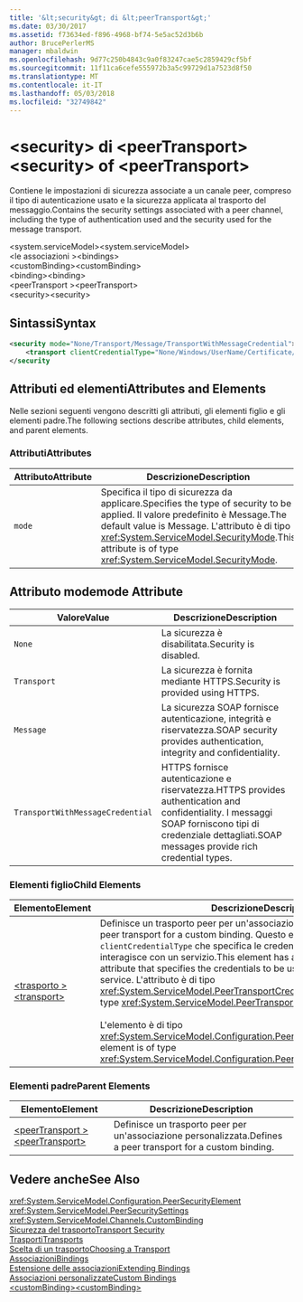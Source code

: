 ```yaml
---
title: '&lt;security&gt; di &lt;peerTransport&gt;'
ms.date: 03/30/2017
ms.assetid: f73634ed-f896-4968-bf74-5e5ac52d3b6b
author: BrucePerlerMS
manager: mbaldwin
ms.openlocfilehash: 9d77c250b4843c9a0f83247cae5c2859429cf5bf
ms.sourcegitcommit: 11f11ca6cefe555972b3a5c99729d1a7523d8f50
ms.translationtype: MT
ms.contentlocale: it-IT
ms.lasthandoff: 05/03/2018
ms.locfileid: "32749842"
---
```

# <a name="ltsecuritygt-of-ltpeertransportgt"></a><span data-ttu-id="dad94-102">&lt;security&gt; di &lt;peerTransport&gt;</span><span class="sxs-lookup"><span data-stu-id="dad94-102">&lt;security&gt; of &lt;peerTransport&gt;</span></span>
<span data-ttu-id="dad94-103">Contiene le impostazioni di sicurezza associate a un canale peer, compreso il tipo di autenticazione usato e la sicurezza applicata al trasporto del messaggio.</span><span class="sxs-lookup"><span data-stu-id="dad94-103">Contains the security settings associated with a peer channel, including the type of authentication used and the security used for the message transport.</span></span>  
  
 <span data-ttu-id="dad94-104">\<system.serviceModel></span><span class="sxs-lookup"><span data-stu-id="dad94-104">\<system.serviceModel></span></span>  
<span data-ttu-id="dad94-105">\<le associazioni ></span><span class="sxs-lookup"><span data-stu-id="dad94-105">\<bindings></span></span>  
<span data-ttu-id="dad94-106">\<customBinding></span><span class="sxs-lookup"><span data-stu-id="dad94-106">\<customBinding></span></span>  
<span data-ttu-id="dad94-107">\<binding></span><span class="sxs-lookup"><span data-stu-id="dad94-107">\<binding></span></span>  
<span data-ttu-id="dad94-108">\<peerTransport ></span><span class="sxs-lookup"><span data-stu-id="dad94-108">\<peerTransport></span></span>  
<span data-ttu-id="dad94-109">\<security></span><span class="sxs-lookup"><span data-stu-id="dad94-109">\<security></span></span>  
  
## <a name="syntax"></a><span data-ttu-id="dad94-110">Sintassi</span><span class="sxs-lookup"><span data-stu-id="dad94-110">Syntax</span></span>  
  
```xml  
<security mode="None/Transport/Message/TransportWithMessageCredential">  
    <transport clientCredentialType="None/Windows/UserName/Certificate/CardSpace" />  
</security  
```  
  
## <a name="attributes-and-elements"></a><span data-ttu-id="dad94-111">Attributi ed elementi</span><span class="sxs-lookup"><span data-stu-id="dad94-111">Attributes and Elements</span></span>  
 <span data-ttu-id="dad94-112">Nelle sezioni seguenti vengono descritti gli attributi, gli elementi figlio e gli elementi padre.</span><span class="sxs-lookup"><span data-stu-id="dad94-112">The following sections describe attributes, child elements, and parent elements.</span></span>  
  
### <a name="attributes"></a><span data-ttu-id="dad94-113">Attributi</span><span class="sxs-lookup"><span data-stu-id="dad94-113">Attributes</span></span>  
  
|<span data-ttu-id="dad94-114">Attributo</span><span class="sxs-lookup"><span data-stu-id="dad94-114">Attribute</span></span>|<span data-ttu-id="dad94-115">Descrizione</span><span class="sxs-lookup"><span data-stu-id="dad94-115">Description</span></span>|  
|---------------|-----------------|  
|`mode`|<span data-ttu-id="dad94-116">Specifica il tipo di sicurezza da applicare.</span><span class="sxs-lookup"><span data-stu-id="dad94-116">Specifies the type of security to be applied.</span></span> <span data-ttu-id="dad94-117">Il valore predefinito è Message.</span><span class="sxs-lookup"><span data-stu-id="dad94-117">The default value is Message.</span></span> <span data-ttu-id="dad94-118">L'attributo è di tipo <xref:System.ServiceModel.SecurityMode>.</span><span class="sxs-lookup"><span data-stu-id="dad94-118">This attribute is of type <xref:System.ServiceModel.SecurityMode>.</span></span>|  
  
## <a name="mode-attribute"></a><span data-ttu-id="dad94-119">Attributo mode</span><span class="sxs-lookup"><span data-stu-id="dad94-119">mode Attribute</span></span>  
  
|<span data-ttu-id="dad94-120">Valore</span><span class="sxs-lookup"><span data-stu-id="dad94-120">Value</span></span>|<span data-ttu-id="dad94-121">Descrizione</span><span class="sxs-lookup"><span data-stu-id="dad94-121">Description</span></span>|  
|-----------|-----------------|  
|`None`|<span data-ttu-id="dad94-122">La sicurezza è disabilitata.</span><span class="sxs-lookup"><span data-stu-id="dad94-122">Security is disabled.</span></span>|  
|`Transport`|<span data-ttu-id="dad94-123">La sicurezza è fornita mediante HTTPS.</span><span class="sxs-lookup"><span data-stu-id="dad94-123">Security is provided using HTTPS.</span></span>|  
|`Message`|<span data-ttu-id="dad94-124">La sicurezza SOAP fornisce autenticazione, integrità e riservatezza.</span><span class="sxs-lookup"><span data-stu-id="dad94-124">SOAP security provides authentication, integrity and confidentiality.</span></span>|  
|`TransportWithMessageCredential`|<span data-ttu-id="dad94-125">HTTPS fornisce autenticazione e riservatezza.</span><span class="sxs-lookup"><span data-stu-id="dad94-125">HTTPS provides authentication and confidentiality.</span></span> <span data-ttu-id="dad94-126">I messaggi SOAP forniscono tipi di credenziale dettagliati.</span><span class="sxs-lookup"><span data-stu-id="dad94-126">SOAP messages provide rich credential types.</span></span>|  
  
### <a name="child-elements"></a><span data-ttu-id="dad94-127">Elementi figlio</span><span class="sxs-lookup"><span data-stu-id="dad94-127">Child Elements</span></span>  
  
|<span data-ttu-id="dad94-128">Elemento</span><span class="sxs-lookup"><span data-stu-id="dad94-128">Element</span></span>|<span data-ttu-id="dad94-129">Descrizione</span><span class="sxs-lookup"><span data-stu-id="dad94-129">Description</span></span>|  
|-------------|-----------------|  
|[<span data-ttu-id="dad94-130">\<trasporto ></span><span class="sxs-lookup"><span data-stu-id="dad94-130">\<transport></span></span>](../../../../../docs/framework/configure-apps/file-schema/wcf/transport-of-peertransport.md)|<span data-ttu-id="dad94-131">Definisce un trasporto peer per un'associazione personalizzata.</span><span class="sxs-lookup"><span data-stu-id="dad94-131">Defines a peer transport for a custom binding.</span></span> <span data-ttu-id="dad94-132">Questo elemento presenta un attributo `clientCredentialType` che specifica le credenziali da usare quando si interagisce con un servizio.</span><span class="sxs-lookup"><span data-stu-id="dad94-132">This element has a `clientCredentialType` attribute that specifies the credentials to be used when interacting with a service.</span></span> <span data-ttu-id="dad94-133">L'attributo è di tipo <xref:System.ServiceModel.PeerTransportCredentialType>.</span><span class="sxs-lookup"><span data-stu-id="dad94-133">This attribute is of type <xref:System.ServiceModel.PeerTransportCredentialType>.</span></span><br /><br /> <span data-ttu-id="dad94-134">L'elemento è di tipo <xref:System.ServiceModel.Configuration.PeerTransportSecurityElement>.</span><span class="sxs-lookup"><span data-stu-id="dad94-134">This element is of type <xref:System.ServiceModel.Configuration.PeerTransportSecurityElement>.</span></span>|  
  
### <a name="parent-elements"></a><span data-ttu-id="dad94-135">Elementi padre</span><span class="sxs-lookup"><span data-stu-id="dad94-135">Parent Elements</span></span>  
  
|<span data-ttu-id="dad94-136">Elemento</span><span class="sxs-lookup"><span data-stu-id="dad94-136">Element</span></span>|<span data-ttu-id="dad94-137">Descrizione</span><span class="sxs-lookup"><span data-stu-id="dad94-137">Description</span></span>|  
|-------------|-----------------|  
|[<span data-ttu-id="dad94-138">\<peerTransport ></span><span class="sxs-lookup"><span data-stu-id="dad94-138">\<peerTransport></span></span>](../../../../../docs/framework/configure-apps/file-schema/wcf/peertransport.md)|<span data-ttu-id="dad94-139">Definisce un trasporto peer per un'associazione personalizzata.</span><span class="sxs-lookup"><span data-stu-id="dad94-139">Defines a peer transport for a custom binding.</span></span>|  
  
## <a name="see-also"></a><span data-ttu-id="dad94-140">Vedere anche</span><span class="sxs-lookup"><span data-stu-id="dad94-140">See Also</span></span>  
 <xref:System.ServiceModel.Configuration.PeerSecurityElement>  
 <xref:System.ServiceModel.PeerSecuritySettings>  
 <xref:System.ServiceModel.Channels.CustomBinding>  
 [<span data-ttu-id="dad94-141">Sicurezza del trasporto</span><span class="sxs-lookup"><span data-stu-id="dad94-141">Transport Security</span></span>](../../../../../docs/framework/wcf/feature-details/transport-security.md)  
 [<span data-ttu-id="dad94-142">Trasporti</span><span class="sxs-lookup"><span data-stu-id="dad94-142">Transports</span></span>](../../../../../docs/framework/wcf/feature-details/transports.md)  
 [<span data-ttu-id="dad94-143">Scelta di un trasporto</span><span class="sxs-lookup"><span data-stu-id="dad94-143">Choosing a Transport</span></span>](../../../../../docs/framework/wcf/feature-details/choosing-a-transport.md)  
 [<span data-ttu-id="dad94-144">Associazioni</span><span class="sxs-lookup"><span data-stu-id="dad94-144">Bindings</span></span>](../../../../../docs/framework/wcf/bindings.md)  
 [<span data-ttu-id="dad94-145">Estensione delle associazioni</span><span class="sxs-lookup"><span data-stu-id="dad94-145">Extending Bindings</span></span>](../../../../../docs/framework/wcf/extending/extending-bindings.md)  
 [<span data-ttu-id="dad94-146">Associazioni personalizzate</span><span class="sxs-lookup"><span data-stu-id="dad94-146">Custom Bindings</span></span>](../../../../../docs/framework/wcf/extending/custom-bindings.md)  
 [<span data-ttu-id="dad94-147">\<customBinding></span><span class="sxs-lookup"><span data-stu-id="dad94-147">\<customBinding></span></span>](../../../../../docs/framework/configure-apps/file-schema/wcf/custombinding.md)

